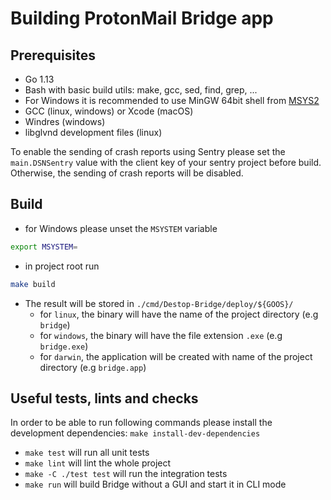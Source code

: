 # Building ProtonMail Bridge app

## Prerequisites
* Go 1.13
* Bash with basic build utils: make, gcc, sed, find, grep, ...
* For Windows it is recommended to use MinGW 64bit shell from [MSYS2](https://www.msys2.org/)
* GCC (linux, windows) or Xcode (macOS)
* Windres (windows)
* libglvnd development files (linux)

To enable the sending of crash reports using Sentry please set the
`main.DSNSentry` value with the client key of your sentry project before build.
Otherwise, the sending of crash reports will be disabled.

## Build
* for Windows please unset the `MSYSTEM` variable

```bash
export MSYSTEM=
```

* in project root run

```bash
make build
```

* The result will be stored in `./cmd/Destop-Bridge/deploy/${GOOS}/`
    * for `linux`, the binary will have the name of the project directory (e.g `bridge`)
    * for `windows`, the binary will have the file extension `.exe` (e.g `bridge.exe`)
    * for `darwin`, the application will be created with name of the project directory (e.g `bridge.app`)

## Useful tests, lints and checks
In order to be able to run following commands please install the development dependencies: 
`make install-dev-dependencies`

* `make test` will run all unit tests
* `make lint` will lint the whole project
* `make -C ./test test` will run the integration tests
* `make run` will build Bridge without a GUI and start it in CLI mode
